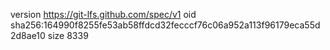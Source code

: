 version https://git-lfs.github.com/spec/v1
oid sha256:164990f8255fe53ab58ffdcd32fecccf76c06a952a113f96179eca55d2d8ae10
size 8339
